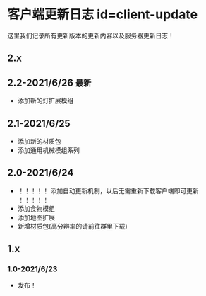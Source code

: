# 客户端更新日志 id=client-update

这里我们记录所有更新版本的更新内容以及服务器更新日志！

## 2.x
## 2.2-2021/6/26 `最新`
- 添加新的灯扩展模组

## 2.1-2021/6/25
- 添加新的材质包
- 添加通用机械模组系列

## 2.0-2021/6/24
- ！！！！！ 添加自动更新机制，以后无需重新下载客户端即可更新 ！！！！！
- 添加食物模组
- 添加地图扩展
- 新增材质包(高分辨率的请前往群里下载)

## 1.x
### 1.0-2021/6/23
- 发布！